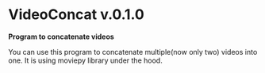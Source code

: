 # VideoConcat v.0.1.0
**Program to concatenate videos**

You can use this program to concatenate multiple(now only two) videos into one.
It is using moviepy library under the hood. 


